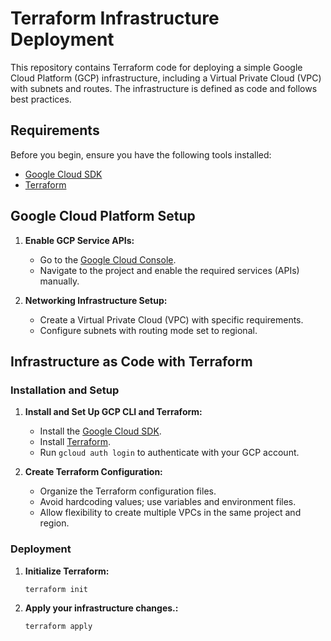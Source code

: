 # Terraform Infrastructure Deployment

This repository contains Terraform code for deploying a simple Google Cloud Platform (GCP) infrastructure, including a Virtual Private Cloud (VPC) with subnets and routes. The infrastructure is defined as code and follows best practices.

## Requirements

Before you begin, ensure you have the following tools installed:

- [Google Cloud SDK](https://cloud.google.com/sdk/docs/install)
- [Terraform](https://www.terraform.io/downloads.html)

## Google Cloud Platform Setup

1. **Enable GCP Service APIs:**
   - Go to the [Google Cloud Console](https://console.cloud.google.com/).
   - Navigate to the project and enable the required services (APIs) manually.

2. **Networking Infrastructure Setup:**
   - Create a Virtual Private Cloud (VPC) with specific requirements.
   - Configure subnets with routing mode set to regional.

## Infrastructure as Code with Terraform

### Installation and Setup

1. **Install and Set Up GCP CLI and Terraform:**
   - Install the [Google Cloud SDK](https://cloud.google.com/sdk/docs/install).
   - Install [Terraform](https://www.terraform.io/downloads.html).
   - Run `gcloud auth login` to authenticate with your GCP account.

2. **Create Terraform Configuration:**
   - Organize the Terraform configuration files.
   - Avoid hardcoding values; use variables and environment files.
   - Allow flexibility to create multiple VPCs in the same project and region.

### Deployment

1. **Initialize Terraform:**
   ```bash
   terraform init

2. **Apply your infrastructure changes.:**
    ```bash
   terraform apply 